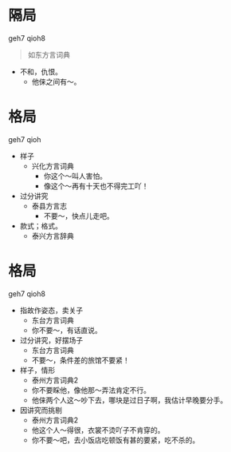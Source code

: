 # 隔局
geh7 qioh8
> 如东方言词典
- 不和，仇恨。
  - 他俫之间有～。

# 格局
geh7 qioh
+ 样子
  * 兴化方言词典
    - 你这个～叫人害怕。
    - 像这个～再有十天也不得完工吖！
+ 过分讲究
  * 泰县方言志
    - 不要～，快点儿走吧。
+ 款式；格式。
  * 泰兴方言辞典

# 格局
geh7 qioh8
+ 指故作姿态，卖关子
  * 东台方言词典
  - 你不要～，有话直说。
+ 过分讲究，好摆场子
  * 东台方言词典
  - 不要～，条件差的旅馆不要紧！
+ 样子，情形
  * 泰州方言词典2
  - 你不要睬他，像他那～弄法肯定不行。
  - 他俫两个人这～吵下去，哪块是过日子啊，我估计早晚要分手。
+ 因讲究而挑剔
  * 泰州方言词典2
  - 他这个人～得很，衣裳不烫吖子不肯穿的。
  - 你不要～吧，去小饭店吃顿饭有甚的要紧，吃不杀的。
